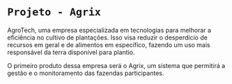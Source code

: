 # `Projeto - Agrix`

AgroTech, uma empresa especializada em tecnologias para melhorar a eficiência no cultivo de plantações. Isso visa reduzir o desperdício de recursos em geral e de alimentos em específico, fazendo um uso mais responsável da terra disponível para plantio.

O primeiro produto dessa empresa será o Agrix, um sistema que permitirá a gestão e o monitoramento das fazendas participantes.


